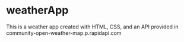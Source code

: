 # weatherApp
This is a weather app created with HTML, CSS, and an API provided in community-open-weather-map.p.rapidapi.com

